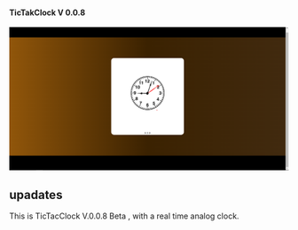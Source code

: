 #### TicTakClock V 0.0.8 #### 

<img src="https://github.com/LakhderAmine99/TicTacClock/blob/main/screenshots/v.0.0.8.png"></img>

## upadates

<p>
    This is TicTacClock V.0.0.8 Beta , with a real time analog clock.
</P>
